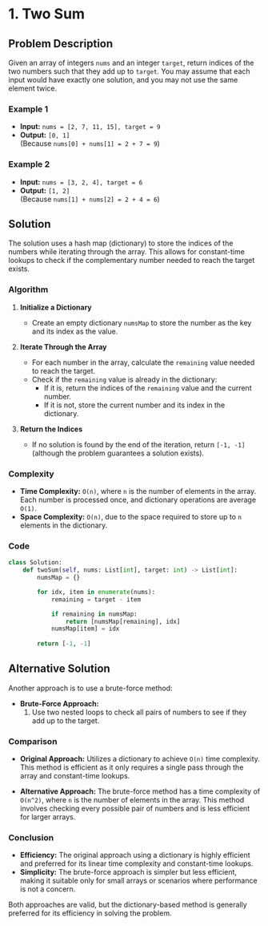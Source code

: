 # 1. Two Sum

## Problem Description
Given an array of integers `nums` and an integer `target`, return indices of the two numbers such that they add up to `target`. You may assume that each input would have exactly one solution, and you may not use the same element twice.

### Example 1
- **Input:** `nums = [2, 7, 11, 15], target = 9`
- **Output:** `[0, 1]`  
  (Because `nums[0] + nums[1] = 2 + 7 = 9`)

### Example 2
- **Input:** `nums = [3, 2, 4], target = 6`
- **Output:** `[1, 2]`  
  (Because `nums[1] + nums[2] = 2 + 4 = 6`)

## Solution
The solution uses a hash map (dictionary) to store the indices of the numbers while iterating through the array. This allows for constant-time lookups to check if the complementary number needed to reach the target exists.

### Algorithm

1. **Initialize a Dictionary**
   - Create an empty dictionary `numsMap` to store the number as the key and its index as the value.

2. **Iterate Through the Array**
   - For each number in the array, calculate the `remaining` value needed to reach the target.
   - Check if the `remaining` value is already in the dictionary:
     - If it is, return the indices of the `remaining` value and the current number.
     - If it is not, store the current number and its index in the dictionary.

3. **Return the Indices**
   - If no solution is found by the end of the iteration, return `[-1, -1]` (although the problem guarantees a solution exists).

### Complexity
- **Time Complexity:** `O(n)`, where `n` is the number of elements in the array. Each number is processed once, and dictionary operations are average `O(1)`.
- **Space Complexity:** `O(n)`, due to the space required to store up to `n` elements in the dictionary.

### Code

```python
class Solution:
    def twoSum(self, nums: List[int], target: int) -> List[int]:
        numsMap = {}

        for idx, item in enumerate(nums):
            remaining = target - item

            if remaining in numsMap:
                return [numsMap[remaining], idx]
            numsMap[item] = idx
        
        return [-1, -1]
```

## Alternative Solution
Another approach is to use a brute-force method:
- **Brute-Force Approach:** 
  1. Use two nested loops to check all pairs of numbers to see if they add up to the target.

### Comparison

- **Original Approach:** Utilizes a dictionary to achieve `O(n)` time complexity. This method is efficient as it only requires a single pass through the array and constant-time lookups.

- **Alternative Approach:** The brute-force method has a time complexity of `O(n^2)`, where `n` is the number of elements in the array. This method involves checking every possible pair of numbers and is less efficient for larger arrays.

### Conclusion
- **Efficiency:** The original approach using a dictionary is highly efficient and preferred for its linear time complexity and constant-time lookups.
- **Simplicity:** The brute-force approach is simpler but less efficient, making it suitable only for small arrays or scenarios where performance is not a concern.

Both approaches are valid, but the dictionary-based method is generally preferred for its efficiency in solving the problem.
